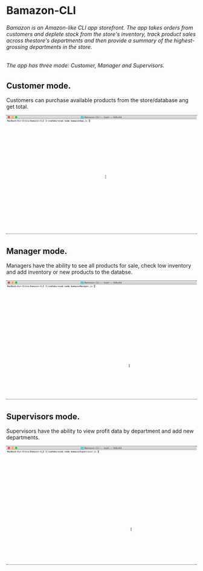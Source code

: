 # Bamazon-CLI

###### Bamazon is an Amazon-like CLI app storefront. The app takes orders from customers and deplete stock from the store's inventory, track product sales across thestore's departments and then provide a summary of the highest-grossing departments in the store.
###### The app has three mode: Customer, Manager and Supervisors.

## Customer mode.
Customers can purchase available products from the store/database ang get total.

![alt text](https://github.com/vaniri/Bamazon-CLI/blob/master/images/bamazonApp.gif)

## Manager mode.
Managers have the ability to see all products for sale, check low inventory and add inventory or new products to the databse.

![alt text](https://github.com/vaniri/Bamazon-CLI/blob/master/images/bamazonManager.gif)

## Supervisors mode.
Supervisors have the ability to view profit data by department and add new departments.

![alt text](https://github.com/vaniri/Bamazon-CLI/blob/master/images/bamazonSuper.gif)
